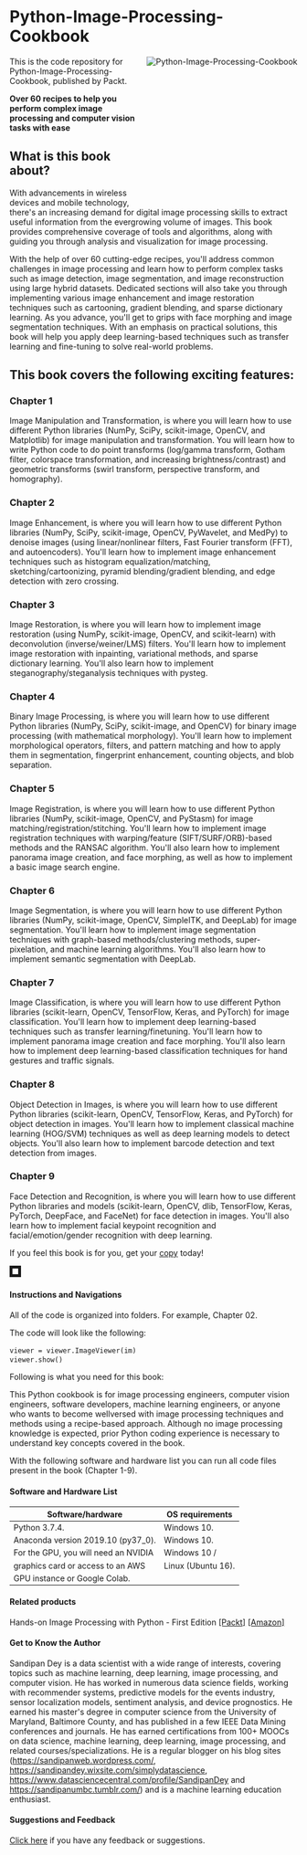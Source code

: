 # Python-Image-Processing-Cookbook

<a href="https://www.packtpub.com/data/python-image-processing-cookbook"><img src="https://www.packtpub.com/media/catalog/product/cache/e4d64343b1bc593f1c5348fe05efa4a6/9/7/9781789537147-original.jpeg" alt="Python-Image-Processing-Cookbook" height="256px" align="right"></a>

This is the code repository for Python-Image-Processing-Cookbook, published by Packt.

**Over 60 recipes to help you perform complex image processing and computer vision tasks with ease**

## What is this book about?

With advancements in wireless devices and mobile technology, there's an increasing
demand for digital image processing skills to extract useful information from the evergrowing
volume of images. This book provides comprehensive coverage of tools and
algorithms, along with guiding you through analysis and visualization for image
processing.

With the help of over 60 cutting-edge recipes, you'll address common challenges in image
processing and learn how to perform complex tasks such as image detection, image
segmentation, and image reconstruction using large hybrid datasets. Dedicated sections
will also take you through implementing various image enhancement and image
restoration techniques such as cartooning, gradient blending, and sparse dictionary
learning. As you advance, you'll get to grips with face morphing and image segmentation
techniques. With an emphasis on practical solutions, this book will help you apply deep
learning-based techniques such as transfer learning and fine-tuning to solve real-world
problems.

## This book covers the following exciting features:

### Chapter 1 
Image Manipulation and Transformation, is where you will learn how to use
different Python libraries (NumPy, SciPy, scikit-image, OpenCV, and Matplotlib) for image
manipulation and transformation. You will learn how to write Python code to do point
transforms (log/gamma transform, Gotham filter, colorspace transformation, and increasing
brightness/contrast) and geometric transforms (swirl transform, perspective transform, and
homography).

### Chapter 2 
Image Enhancement, is where you will learn how to use different Python libraries
(NumPy, SciPy, scikit-image, OpenCV, PyWavelet, and MedPy) to denoise images (using
linear/nonlinear filters, Fast Fourier transform (FFT), and autoencoders). You'll learn how
to implement image enhancement techniques such as histogram equalization/matching,
sketching/cartoonizing, pyramid blending/gradient blending, and edge detection with zero
crossing.

### Chapter 3 
Image Restoration, is where you will learn how to implement image restoration
(using NumPy, scikit-image, OpenCV, and scikit-learn) with deconvolution
(inverse/weiner/LMS) filters. You'll learn how to implement image restoration with
inpainting, variational methods, and sparse dictionary learning. You'll also learn how to
implement steganography/steganalysis techniques with pysteg.

### Chapter 4 
Binary Image Processing, is where you will learn how to use different Python
libraries (NumPy, SciPy, scikit-image, and OpenCV) for binary image processing (with
mathematical morphology). You'll learn how to implement morphological operators, filters,
and pattern matching and how to apply them in segmentation, fingerprint enhancement,
counting objects, and blob separation.

### Chapter 5
Image Registration, is where you will learn how to use different Python libraries
(NumPy, scikit-image, OpenCV, and PyStasm) for image matching/registration/stitching.
You'll learn how to implement image registration techniques with warping/feature
(SIFT/SURF/ORB)-based methods and the RANSAC algorithm. You'll also learn how to
implement panorama image creation, and face morphing, as well as how to implement a
basic image search engine.

### Chapter 6
Image Segmentation, is where you will learn how to use different Python libraries
(NumPy, scikit-image, OpenCV, SimpleITK, and DeepLab) for image segmentation. You'll
learn how to implement image segmentation techniques with graph-based
methods/clustering methods, super-pixelation, and machine learning algorithms. You'll
also learn how to implement semantic segmentation with DeepLab.

### Chapter 7 
Image Classification, is where you will learn how to use different Python libraries
(scikit-learn, OpenCV, TensorFlow, Keras, and PyTorch) for image classification. You'll
learn how to implement deep learning-based techniques such as transfer learning/finetuning.
You'll learn how to implement panorama image creation and face morphing. You'll
also learn how to implement deep learning-based classification techniques for hand
gestures and traffic signals.

### Chapter 8 
Object Detection in Images, is where you will learn how to use different Python
libraries (scikit-learn, OpenCV, TensorFlow, Keras, and PyTorch) for object detection in
images. You'll learn how to implement classical machine learning (HOG/SVM) techniques
as well as deep learning models to detect objects. You'll also learn how to implement
barcode detection and text detection from images.

### Chapter 9 
Face Detection and Recognition, is where you will learn how to use different
Python libraries and models (scikit-learn, OpenCV, dlib, TensorFlow, Keras, PyTorch, DeepFace, and
FaceNet) for face detection in images. You'll also learn how to implement facial keypoint
recognition and facial/emotion/gender recognition with deep learning.

If you feel this book is for you, get your [copy](https://www.amazon.com/dp/1789537142) today!

<a href="https://www.packtpub.com/?utm_source=github&utm_medium=banner&utm_campaign=GitHubBanner"><img src="https://raw.githubusercontent.com/PacktPublishing/GitHub/master/GitHub.png" 
alt="https://www.packtpub.com/" border="5" /></a>


#### Instructions and Navigations
All of the code is organized into folders. For example, Chapter 02.

The code will look like the following:

```
viewer = viewer.ImageViewer(im)
viewer.show()
```

Following is what you need for this book: 

This Python cookbook is for image processing engineers, computer vision engineers,
software developers, machine learning engineers, or anyone who wants to become wellversed
with image processing techniques and methods using a recipe-based approach.
Although no image processing knowledge is expected, prior Python coding experience is
necessary to understand key concepts covered in the book.

With the following software and hardware list you can run all code files present in the book (Chapter 1-9).

#### Software and Hardware List
| Software/hardware | OS requirements |
| -------- | ------------------------------------ |
| Python 3.7.4. | Windows 10. |
| Anaconda version 2019.10 (py37_0). | 	Windows 10. |
| For the GPU, you will need an NVIDIA | 	Windows 10 / |
| graphics card or access to an AWS	   |	Linux (Ubuntu 16). |
| GPU instance or Google Colab. |                 |


#### Related products
Hands-on Image Processing with Python - First Edition [[Packt]](https://www.packtpub.com/big-data-and-business-intelligence/hands-image-processing-python?utm_source=github&utm_medium=repository&utm_campaign=9781789343731) [[Amazon]](https://www.amazon.com/dp/1789343739)

#### Get to Know the Author
Sandipan Dey is a data scientist with a wide range of interests, covering topics such as machine learning, deep learning, image processing, and computer vision. He has worked in numerous data science fields, working with recommender systems, predictive models for the events industry, sensor localization models, sentiment analysis, and device prognostics. He earned his master's degree in computer science from the University of Maryland, Baltimore County, and has published in a few IEEE Data Mining conferences and journals. He has earned certifications from 100+ MOOCs on data science, machine learning, deep learning, image processing, and related courses/specializations. He is a regular blogger on his blog sites (https://sandipanweb.wordpress.com/, https://sandipandey.wixsite.com/simplydatascience, https://www.datasciencecentral.com/profile/SandipanDey and https://sandipanumbc.tumblr.com/) and is a machine learning education enthusiast.

#### Suggestions and Feedback
[Click here](https://docs.google.com/forms/d/e/1FAIpQLSdy7dATC6QmEL81FIUuymZ0Wy9vH1jHkvpY57OiMeKGqib_Ow/viewform) if you have any feedback or suggestions.
